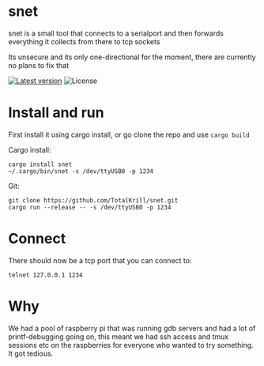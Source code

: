 # snet

snet is a small tool that connects to a serialport and then forwards everything it collects from there to tcp sockets

Its unsecure and its only one-directional for the moment, there
are currently no plans to fix that

[![Latest version](https://img.shields.io/crates/v/snet.svg)](https://crates.io/crates/snet)
![License](https://img.shields.io/crates/l/snet.svg)


# Install and run

First install it using cargo install, or go clone the repo and use `cargo build`

Cargo install:

    cargo install snet
    ~/.cargo/bin/snet -s /dev/ttyUSB0 -p 1234

Git:

    git clone https://github.com/TotalKrill/snet.git
    cargo run --release -- -s /dev/ttyUSB0 -p 1234


# Connect

There should now be a tcp port that you can connect to:

    telnet 127.0.0.1 1234

# Why

We had a pool of raspberry pi that was running gdb servers and
had a lot of printf-debugging going on, this meant we had ssh
access and tmux sessions etc on the raspberries for everyone who
wanted to try something. It got tedious.

